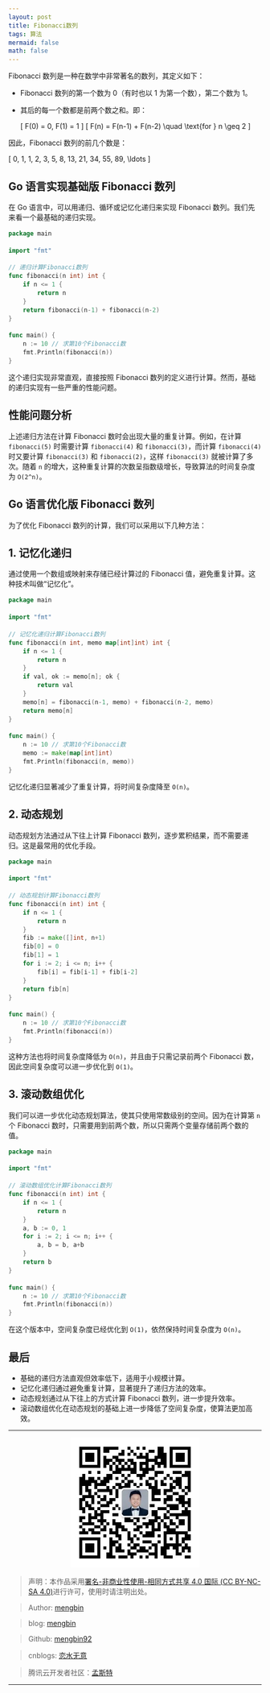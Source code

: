 ```yaml
---
layout: post
title: Fibonacci数列
tags: 算法
mermaid: false
math: false
---  
```


Fibonacci 数列是一种在数学中非常著名的数列，其定义如下：

- Fibonacci 数列的第一个数为 0（有时也以 1 为第一个数），第二个数为 1。
- 其后的每一个数都是前两个数之和。即：
  
  \[
  F(0) = 0, F(1) = 1
  \]
  \[
  F(n) = F(n-1) + F(n-2) \quad \text{for } n \geq 2
  \]

因此，Fibonacci 数列的前几个数是：

\[
0, 1, 1, 2, 3, 5, 8, 13, 21, 34, 55, 89, \ldots
\]

## Go 语言实现基础版 Fibonacci 数列

在 Go 语言中，可以用递归、循环或记忆化递归来实现 Fibonacci 数列。我们先来看一个最基础的递归实现。

```go
package main

import "fmt"

// 递归计算Fibonacci数列
func fibonacci(n int) int {
    if n <= 1 {
        return n
    }
    return fibonacci(n-1) + fibonacci(n-2)
}

func main() {
    n := 10 // 求第10个Fibonacci数
    fmt.Println(fibonacci(n))
}
```

这个递归实现非常直观，直接按照 Fibonacci 数列的定义进行计算。然而，基础的递归实现有一些严重的性能问题。

## 性能问题分析

上述递归方法在计算 Fibonacci 数时会出现大量的重复计算。例如，在计算 `fibonacci(5)` 时需要计算 `fibonacci(4)` 和 `fibonacci(3)`，而计算 `fibonacci(4)` 时又要计算 `fibonacci(3)` 和 `fibonacci(2)`，这样 `fibonacci(3)` 就被计算了多次。随着 `n` 的增大，这种重复计算的次数呈指数级增长，导致算法的时间复杂度为 `O(2^n)`。

## Go 语言优化版 Fibonacci 数列

为了优化 Fibonacci 数列的计算，我们可以采用以下几种方法：

## 1. 记忆化递归

通过使用一个数组或映射来存储已经计算过的 Fibonacci 值，避免重复计算。这种技术叫做“记忆化”。

```go
package main

import "fmt"

// 记忆化递归计算Fibonacci数列
func fibonacci(n int, memo map[int]int) int {
    if n <= 1 {
        return n
    }
    if val, ok := memo[n]; ok {
        return val
    }
    memo[n] = fibonacci(n-1, memo) + fibonacci(n-2, memo)
    return memo[n]
}

func main() {
    n := 10 // 求第10个Fibonacci数
    memo := make(map[int]int)
    fmt.Println(fibonacci(n, memo))
}
```

记忆化递归显著减少了重复计算，将时间复杂度降至 `O(n)`。

## 2. 动态规划

动态规划方法通过从下往上计算 Fibonacci 数列，逐步累积结果，而不需要递归。这是最常用的优化手段。

```go
package main

import "fmt"

// 动态规划计算Fibonacci数列
func fibonacci(n int) int {
    if n <= 1 {
        return n
    }
    fib := make([]int, n+1)
    fib[0] = 0
    fib[1] = 1
    for i := 2; i <= n; i++ {
        fib[i] = fib[i-1] + fib[i-2]
    }
    return fib[n]
}

func main() {
    n := 10 // 求第10个Fibonacci数
    fmt.Println(fibonacci(n))
}
```

这种方法也将时间复杂度降低为 `O(n)`，并且由于只需记录前两个 Fibonacci 数，因此空间复杂度可以进一步优化到 `O(1)`。

## 3. 滚动数组优化

我们可以进一步优化动态规划算法，使其只使用常数级别的空间。因为在计算第 `n` 个 Fibonacci 数时，只需要用到前两个数，所以只需两个变量存储前两个数的值。

```go
package main

import "fmt"

// 滚动数组优化计算Fibonacci数列
func fibonacci(n int) int {
    if n <= 1 {
        return n
    }
    a, b := 0, 1
    for i := 2; i <= n; i++ {
        a, b = b, a+b
    }
    return b
}

func main() {
    n := 10 // 求第10个Fibonacci数
    fmt.Println(fibonacci(n))
}
```

在这个版本中，空间复杂度已经优化到 `O(1)`，依然保持时间复杂度为 `O(n)`。

## 最后

- 基础的递归方法直观但效率低下，适用于小规模计算。
- 记忆化递归通过避免重复计算，显著提升了递归方法的效率。
- 动态规划通过从下往上的方式计算 Fibonacci 数列，进一步提升效率。
- 滚动数组优化在动态规划的基础上进一步降低了空间复杂度，使算法更加高效。  

---

<div align="center">
  <img src="../img/qrcode_wechat.jpg" alt="孟斯特">
</div>

> 声明：本作品采用[署名-非商业性使用-相同方式共享 4.0 国际 (CC BY-NC-SA 4.0)](https://creativecommons.org/licenses/by-nc-sa/4.0/deed.zh)进行许可，使用时请注明出处。  

> Author: [mengbin](mengbin1992@outlook.com)  

> blog: [mengbin](https://mengbin.top)  

> Github: [mengbin92](https://mengbin92.github.io/)  

> cnblogs: [恋水无意](https://www.cnblogs.com/lianshuiwuyi/)  

> 腾讯云开发者社区：[孟斯特](https://cloud.tencent.com/developer/user/6649301)  

---
